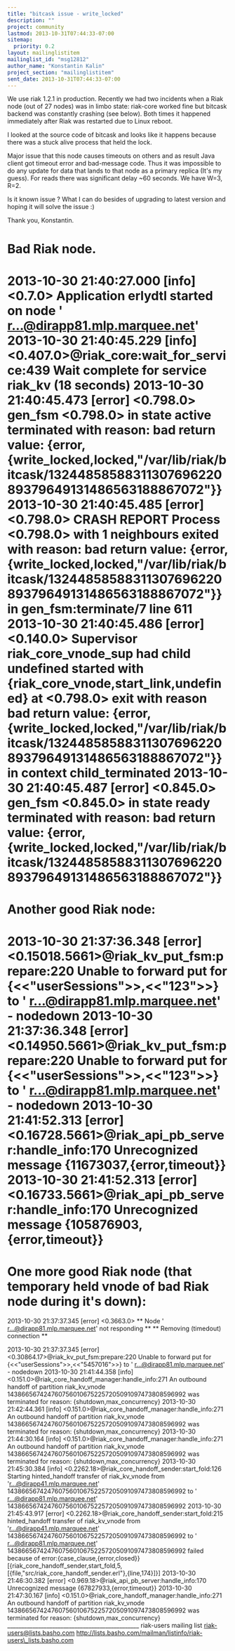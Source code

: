 ```yaml
---
title: "bitcask issue - write_locked"
description: ""
project: community
lastmod: 2013-10-31T07:44:33-07:00
sitemap:
  priority: 0.2
layout: mailinglistitem
mailinglist_id: "msg12812"
author_name: "Konstantin Kalin"
project_section: "mailinglistitem"
sent_date: 2013-10-31T07:44:33-07:00
---
```



We use riak 1.2.1 in production. Recently we had two incidents when a Riak
node (out of 27 nodes) was in limbo state: riak-core worked fine but
bitcask backend was constantly crashing (see below). Both times it happened
immediately after Riak was restarted due to Linux reboot.

I looked at the source code of bitcask and looks like it happens because
there was a stuck alive process that held the lock.

Major issue that this node causes timeouts on others and as result Java
client got timeout error and bad-message code. Thus it was impossible to do
any update for data that lands to that node as a primary replica (It's my
guess). For reads there was significant delay ~60 seconds. We have W=3, R=2.

Is it known issue ? What I can do besides of upgrading to latest version
and hoping it will solve the issue :)

Thank you,
Konstantin.

Bad Riak node.
==================
2013-10-30 21:40:27.000 [info] &lt;0.7.0&gt; Application erlydtl started on node '
r...@dirapp81.mlp.marquee.net'
2013-10-30 21:40:45.229 [info] &lt;0.407.0&gt;@riak\_core:wait\_for\_service:439
Wait complete for service riak\_kv (18 seconds)
2013-10-30 21:40:45.473 [error] &lt;0.798.0&gt; gen\_fsm &lt;0.798.0&gt; in state active
terminated with reason: bad return value:
{error,{write\_locked,locked,"/var/lib/riak/bitcask/1324485858831130769622089379649131486563188867072"}}
2013-10-30 21:40:45.485 [error] &lt;0.798.0&gt; CRASH REPORT Process &lt;0.798.0&gt;
with 1 neighbours exited with reason: bad return value:
{error,{write\_locked,locked,"/var/lib/riak/bitcask/1324485858831130769622089379649131486563188867072"}}
in gen\_fsm:terminate/7 line 611
2013-10-30 21:40:45.486 [error] &lt;0.140.0&gt; Supervisor riak\_core\_vnode\_sup
had child undefined started with {riak\_core\_vnode,start\_link,undefined} at
&lt;0.798.0&gt; exit with reason bad return value:
{error,{write\_locked,locked,"/var/lib/riak/bitcask/1324485858831130769622089379649131486563188867072"}}
in context child\_terminated
2013-10-30 21:40:45.487 [error] &lt;0.845.0&gt; gen\_fsm &lt;0.845.0&gt; in state ready
terminated with reason: bad return value:
{error,{write\_locked,locked,"/var/lib/riak/bitcask/1324485858831130769622089379649131486563188867072"}}
==================


Another good Riak node:
==================
2013-10-30 21:37:36.348 [error] &lt;0.15018.5661&gt;@riak\_kv\_put\_fsm:prepare:220
Unable to forward put for {&lt;&lt;"userSessions"&gt;&gt;,&lt;&lt;"123"&gt;&gt;} to '
r...@dirapp81.mlp.marquee.net' - nodedown
2013-10-30 21:37:36.348 [error] &lt;0.14950.5661&gt;@riak\_kv\_put\_fsm:prepare:220
Unable to forward put for {&lt;&lt;"userSessions"&gt;&gt;,&lt;&lt;"123"&gt;&gt;} to '
r...@dirapp81.mlp.marquee.net' - nodedown
2013-10-30 21:41:52.313 [error]
&lt;0.16728.5661&gt;@riak\_api\_pb\_server:handle\_info:170 Unrecognized message
{11673037,{error,timeout}}
2013-10-30 21:41:52.313 [error]
&lt;0.16733.5661&gt;@riak\_api\_pb\_server:handle\_info:170 Unrecognized message
{105876903,{error,timeout}}
==================


One more good Riak node (that temporary held vnode of bad Riak node during
it's down):
==================
2013-10-30 21:37:37.345 [error] &lt;0.3663.0&gt; \*\* Node '
r...@dirapp81.mlp.marquee.net' not responding \*\*
\*\* Removing (timedout) connection \*\*

2013-10-30 21:37:37.345 [error] &lt;0.30864.17&gt;@riak\_kv\_put\_fsm:prepare:220
Unable to forward put for {&lt;&lt;"userSessions"&gt;&gt;,&lt;&lt;"5457016"&gt;&gt;} to '
r...@dirapp81.mlp.marquee.net' - nodedown
2013-10-30 21:41:44.358 [info]
&lt;0.151.0&gt;@riak\_core\_handoff\_manager:handle\_info:271 An outbound handoff of
partition riak\_kv\_vnode 1438665674247607560106752257205091097473808596992
was terminated for reason: {shutdown,max\_concurrency}
2013-10-30 21:42:44.361 [info]
&lt;0.151.0&gt;@riak\_core\_handoff\_manager:handle\_info:271 An outbound handoff of
partition riak\_kv\_vnode 1438665674247607560106752257205091097473808596992
was terminated for reason: {shutdown,max\_concurrency}
2013-10-30 21:44:30.164 [info]
&lt;0.151.0&gt;@riak\_core\_handoff\_manager:handle\_info:271 An outbound handoff of
partition riak\_kv\_vnode 1438665674247607560106752257205091097473808596992
was terminated for reason: {shutdown,max\_concurrency}
2013-10-30 21:45:30.384 [info]
&lt;0.2262.18&gt;@riak\_core\_handoff\_sender:start\_fold:126 Starting hinted\_handoff
transfer of riak\_kv\_vnode from 'r...@dirapp41.mlp.marquee.net'
1438665674247607560106752257205091097473808596992 to '
r...@dirapp81.mlp.marquee.net'
1438665674247607560106752257205091097473808596992
2013-10-30 21:45:43.917 [error]
&lt;0.2262.18&gt;@riak\_core\_handoff\_sender:start\_fold:215 hinted\_handoff transfer
of riak\_kv\_vnode from 'r...@dirapp41.mlp.marquee.net'
1438665674247607560106752257205091097473808596992 to '
r...@dirapp81.mlp.marquee.net'
1438665674247607560106752257205091097473808596992 failed because of
error:{case\_clause,{error,closed}}
[{riak\_core\_handoff\_sender,start\_fold,5,[{file,"src/riak\_core\_handoff\_sender.erl"},{line,174}]}]
2013-10-30 21:46:30.382 [error]
&lt;0.969.18&gt;@riak\_api\_pb\_server:handle\_info:170 Unrecognized message
{67827933,{error,timeout}}
2013-10-30 21:47:30.167 [info]
&lt;0.151.0&gt;@riak\_core\_handoff\_manager:handle\_info:271 An outbound handoff of
partition riak\_kv\_vnode 1438665674247607560106752257205091097473808596992
was terminated for reason: {shutdown,max\_concurrency}
\_\_\_\_\_\_\_\_\_\_\_\_\_\_\_\_\_\_\_\_\_\_\_\_\_\_\_\_\_\_\_\_\_\_\_\_\_\_\_\_\_\_\_\_\_\_\_
riak-users mailing list
riak-users@lists.basho.com
http://lists.basho.com/mailman/listinfo/riak-users\_lists.basho.com


